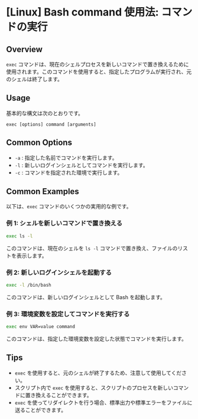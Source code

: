 # [Linux] Bash command 使用法: コマンドの実行

## Overview
`exec` コマンドは、現在のシェルプロセスを新しいコマンドで置き換えるために使用されます。このコマンドを使用すると、指定したプログラムが実行され、元のシェルは終了します。

## Usage
基本的な構文は次のとおりです。

```
exec [options] command [arguments]
```

## Common Options
- `-a` : 指定した名前でコマンドを実行します。
- `-l` : 新しいログインシェルとしてコマンドを実行します。
- `-c` : コマンドを指定された環境で実行します。

## Common Examples
以下は、`exec` コマンドのいくつかの実用的な例です。

### 例 1: シェルを新しいコマンドで置き換える
```bash
exec ls -l
```
このコマンドは、現在のシェルを `ls -l` コマンドで置き換え、ファイルのリストを表示します。

### 例 2: 新しいログインシェルを起動する
```bash
exec -l /bin/bash
```
このコマンドは、新しいログインシェルとして Bash を起動します。

### 例 3: 環境変数を設定してコマンドを実行する
```bash
exec env VAR=value command
```
このコマンドは、指定した環境変数を設定した状態でコマンドを実行します。

## Tips
- `exec` を使用すると、元のシェルが終了するため、注意して使用してください。
- スクリプト内で `exec` を使用すると、スクリプトのプロセスを新しいコマンドに置き換えることができます。
- `exec` を使ってリダイレクトを行う場合、標準出力や標準エラーをファイルに送ることができます。